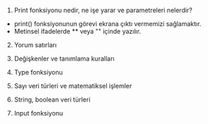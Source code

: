 1. Print fonksiyonu nedir, ne işe yarar ve parametreleri nelerdir?
- print() fonksiyonunun görevi ekrana çıktı vermemizi sağlamaktır.
- Metinsel ifadelerde ** veya "" içinde yazılır.

2. Yorum satırları

3. Değişkenler ve tanımlama kuralları

4. Type fonksiyonu

5. Sayı veri türleri ve matematiksel işlemler

6. String, boolean veri türleri

7. Input fonksiyonu